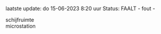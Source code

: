 laatste update: 
do 15-06-2023  8:20   uur 
Status: FAALT - fout - 
<div class="service R">schijfruimte</div><div class="service R">microstation</div>